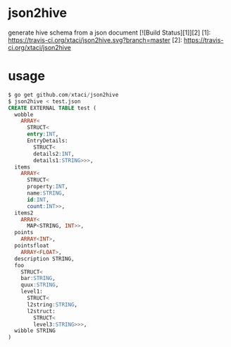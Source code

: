 # json2hive
generate hive schema from a json document
[![Build Status][1]][2]
[1]: https://travis-ci.org/xtaci/json2hive.svg?branch=master
[2]: https://travis-ci.org/xtaci/json2hive

# usage
```sql
$ go get github.com/xtaci/json2hive
$ json2hive < test.json
CREATE EXTERNAL TABLE test (
  wobble
    ARRAY<
      STRUCT<
      entry:INT,
      EntryDetails:
        STRUCT<
        details2:INT,
        details1:STRING>>>,
  items
    ARRAY<
      STRUCT<
      property:INT,
      name:STRING,
      id:INT,
      count:INT>>,
  items2
    ARRAY<
      MAP<STRING, INT>>,
  points
    ARRAY<INT>,
  pointsfloat
    ARRAY<FLOAT>,
  description STRING,
  foo
    STRUCT<
    bar:STRING,
    quux:STRING,
    level1:
      STRUCT<
      l2string:STRING,
      l2struct:
        STRUCT<
        level3:STRING>>>,
  wibble STRING
)
```
